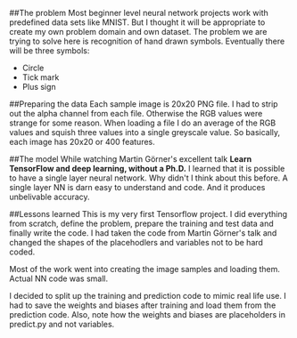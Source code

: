 ##The problem
Most beginner level neural network projects work with predefined data sets like MNIST.
But I thought it will be appropriate to create my own problem domain and own dataset.
The problem we are trying to solve here is recognition of hand drawn symbols. Eventually
there will be three symbols:

- Circle
- Tick mark
- Plus sign

##Preparing the data
Each sample image is 20x20 PNG file. I had to strip out the alpha channel from each file.
Otherwise the RGB values were strange for some reason. When loading a file I do an average
of the RGB values and squish three values into a single greyscale value. So basically,
each image has 20x20 or 400 features.

##The model
While watching Martin Görner's excellent talk **Learn TensorFlow and deep learning, without a Ph.D.**
I learned that it is possible to have a single layer neural network. Why didn't I think about this before.
A single layer NN is darn easy to understand and code. And it produces unbelivable accuracy.

##Lessons learned
This is my very first Tensorflow project. I did everything from scratch, define the problem,
prepare the training and test data and finally write the code. I had taken the code from
Martin Görner's talk and changed the shapes of the placehodlers and variables 
not to be hard coded. 

Most of the work went into creating the image samples and loading them. Actual NN code was
small.

I decided to split up the training and prediction code to mimic real life use. I had 
to save the weights and biases after training and load them from the prediction code. Also, note
how the weights and biases are placeholders in predict.py and not variables.